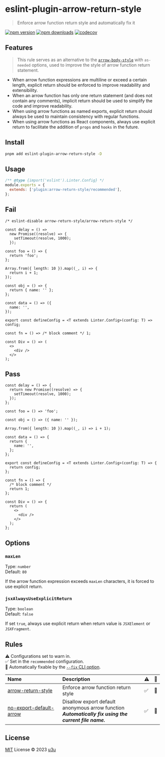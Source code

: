 # eslint-plugin-arrow-return-style

> Enforce arrow function return style and automatically fix it

[![npm version](https://badgen.net/npm/v/eslint-plugin-arrow-return-style)](https://npm.im/eslint-plugin-arrow-return-style) [![npm downloads](https://badgen.net/npm/dm/eslint-plugin-arrow-return-style)](https://npm.im/eslint-plugin-arrow-return-style) [![codecov](https://codecov.io/gh/u3u/eslint-plugin-arrow-return-style/branch/main/graph/badge.svg)](https://codecov.io/gh/u3u/eslint-plugin-arrow-return-style)

## Features

> This rule serves as an alternative to the [`arrow-body-style`](https://eslint.org/docs/latest/rules/arrow-body-style#as-needed) with `as-needed` options, used to improve the style of arrow function return statement.

- When arrow function expressions are multiline or exceed a certain length, explicit return should be enforced to improve readability and extensibility.
- When an arrow function has only one return statement (and does not contain any comments), implicit return should be used to simplify the code and improve readability.
- When using arrow functions as named exports, explicit return should always be used to maintain consistency with regular functions.
- When using arrow functions as React components, always use explicit return to facilitate the addition of `props` and `hooks` in the future.

## Install

```sh
pnpm add eslint-plugin-arrow-return-style -D
```

## Usage

```js
/** @type {import('eslint').Linter.Config} */
module.exports = {
  extends: ['plugin:arrow-return-style/recommended'],
};
```

## Fail

```tsx
/* eslint-disable arrow-return-style/arrow-return-style */

const delay = () =>
  new Promise((resolve) => {
    setTimeout(resolve, 1000);
  });

const foo = () => {
  return 'foo';
};

Array.from({ length: 10 }).map((_, i) => {
  return i + 1;
});

const obj = () => {
  return { name: '' };
};

const data = () => ({
  name: '',
});

export const defineConfig = <T extends Linter.Config>(config: T) => config;

const fn = () => /* block comment */ 1;

const Div = () => (
  <>
    <div />
  </>
);
```

## Pass

```tsx
const delay = () => {
  return new Promise((resolve) => {
    setTimeout(resolve, 1000);
  });
};

const foo = () => 'foo';

const obj = () => ({ name: '' });

Array.from({ length: 10 }).map((_, i) => i + 1);

const data = () => {
  return {
    name: '',
  };
};

export const defineConfig = <T extends Linter.Config>(config: T) => {
  return config;
};

const fn = () => {
  /* block comment */
  return 1;
};

const Div = () => {
  return (
    <>
      <div />
    </>
  );
};
```

## Options

### `maxLen`

Type: `number`\
Default: `80`

If the arrow function expression exceeds `maxLen` characters, it is forced to use explicit return.

### `jsxAlwaysUseExplicitReturn`

Type: `boolean`\
Default: `false`

If set `true`, always use explicit return when return value is `JSXElement` or `JSXFragment`.

## Rules

<!-- prettier-ignore-start -->
<!-- begin auto-generated rules list -->

⚠️ Configurations set to warn in.\
✅ Set in the `recommended` configuration.\
🔧 Automatically fixable by the [`--fix` CLI option](https://eslint.org/docs/user-guide/command-line-interface#--fix).

| Name                                                             | Description                                                                                               | ⚠️ | 🔧 |
| :--------------------------------------------------------------- | :-------------------------------------------------------------------------------------------------------- | :- | :- |
| [arrow-return-style](docs/rules/arrow-return-style.md)           | Enforce arrow function return style                                                                       | ✅  | 🔧 |
| [no-export-default-arrow](docs/rules/no-export-default-arrow.md) | Disallow export default anonymous arrow function<br/>_**Automatically fix using the current file name.**_ | ✅  | 🔧 |

<!-- end auto-generated rules list -->
<!-- prettier-ignore-end -->

## License

[MIT](./LICENSE) License © 2023 [u3u](https://github.com/u3u)
